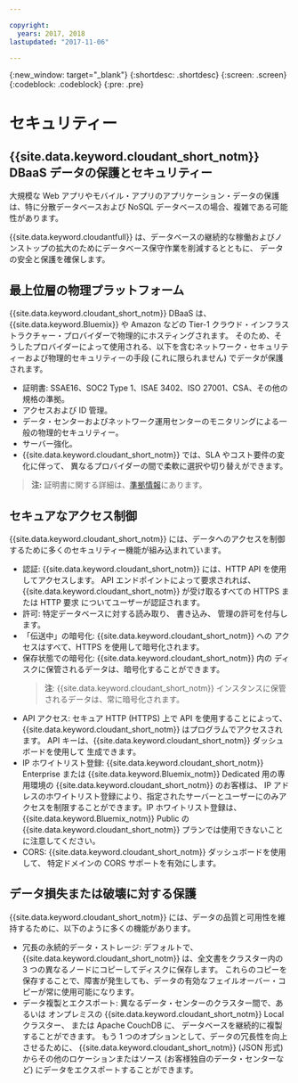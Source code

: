 ```yaml
---

copyright:
  years: 2017, 2018
lastupdated: "2017-11-06"

---
```


{:new_window: target="_blank"}
{:shortdesc: .shortdesc}
{:screen: .screen}
{:codeblock: .codeblock}
{:pre: .pre}

<!-- Acrolinx: 2017-04-28 -->

# セキュリティー

## {{site.data.keyword.cloudant_short_notm}} DBaaS データの保護とセキュリティー

大規模な Web アプリやモバイル・アプリのアプリケーション・データの保護は、特に分散データベースおよび NoSQL データベースの場合、複雑である可能性があります。

{{site.data.keyword.cloudantfull}} は、データベースの継続的な稼働およびノンストップの拡大のためにデータベース保守作業を削減するとともに、
データの安全と保護を確保します。

## 最上位層の物理プラットフォーム

{{site.data.keyword.cloudant_short_notm}} DBaaS は、{{site.data.keyword.Bluemix}} や Amazon などの
Tier-1 クラウド・インフラストラクチャー・プロバイダーで物理的にホスティングされます。
そのため、そうしたプロバイダーによって使用される、以下を含むネットワーク・セキュリティーおよび物理的セキュリティーの手段 (これに限られません) でデータが保護されます。

- 証明書: SSAE16、SOC2 Type 1、ISAE 3402、ISO 27001、CSA、その他の規格の準拠。
- アクセスおよび ID 管理。
- データ・センターおよびネットワーク運用センターのモニタリングによる一般の物理的セキュリティー。
- サーバー強化。
- {{site.data.keyword.cloudant_short_notm}} では、SLA やコスト要件の変化に伴って、
異なるプロバイダーの間で柔軟に選択や切り替えができます。

> **注:** 証明書に関する詳細は、[準拠情報](compliance.html)にあります。

## セキュアなアクセス制御

{{site.data.keyword.cloudant_short_notm}} には、データへのアクセスを制御するために多くのセキュリティー機能が組み込まれています。

- 認証: {{site.data.keyword.cloudant_short_notm}} には、HTTP API を使用してアクセスします。
  API エンドポイントによって要求されれば、
  {{site.data.keyword.cloudant_short_notm}} が受け取るすべての HTTPS または HTTP 要求
  についてユーザーが認証されます。
- 許可: 特定データベースに対する読み取り、
  書き込み、
  管理の許可を付与します。
- 「伝送中」の暗号化: {{site.data.keyword.cloudant_short_notm}} への
  アクセスはすべて、HTTPS を使用して暗号化されます。
- 保存状態での暗号化: {{site.data.keyword.cloudant_short_notm}} 内の
  ディスクに保管されるデータは、暗号化することができます。
  > **注**: {{site.data.keyword.cloudant_short_notm}} インスタンスに保管されるデータは、常に暗号化されます。
- API アクセス: セキュア HTTP (HTTPS) 上で API を使用することによって、
  {{site.data.keyword.cloudant_short_notm}} はプログラムでアクセスされます。
  API キーは、{{site.data.keyword.cloudant_short_notm}} ダッシュボードを使用して
 生成できます。
- IP ホワイトリスト登録: {{site.data.keyword.cloudant_short_notm}} Enterprise または
  {{site.data.keyword.Bluemix_notm}} Dedicated 用の専用環境の {{site.data.keyword.cloudant_short_notm}} のお客様は、
  IP アドレスのホワイトリスト登録により、指定されたサーバーとユーザーにのみアクセスを制限することができます。IP ホワイトリスト登録は、
  {{site.data.keyword.Bluemix_notm}} Public の {{site.data.keyword.cloudant_short_notm}} プランでは使用できないことに注意してください。 
- CORS: {{site.data.keyword.cloudant_short_notm}} ダッシュボードを使用して、
  特定ドメインの CORS サポートを有効にします。

## データ損失または破壊に対する保護

{{site.data.keyword.cloudant_short_notm}} には、データの品質と可用性を維持するために、以下のように多くの機能があります。

- 冗長の永続的データ・ストレージ: デフォルトで、
  {{site.data.keyword.cloudant_short_notm}} は、全文書をクラスター内の 3 つの異なるノードにコピーしてディスクに保存します。
  これらのコピーを保存することで、障害が発生しても、データの有効なフェイルオーバー・コピーが常に使用可能になります。
- データ複製とエクスポート: 異なるデータ・センターのクラスター間で、あるいは
  オンプレミスの {{site.data.keyword.cloudant_short_notm}} Local クラスター、
  または Apache CouchDB に、
  データベースを継続的に複製することができます。
  もう 1 つのオプションとして、データの冗長性を向上させるために、
  {{site.data.keyword.cloudant_short_notm}} (JSON 形式)
  からその他のロケーションまたはソース (お客様独自のデータ・センターなど)
  にデータをエクスポートすることができます。
